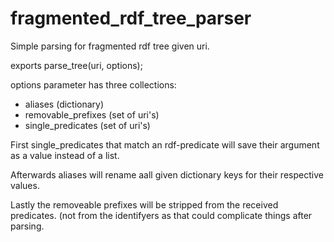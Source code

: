 # fragmented_rdf_tree_parser
Simple parsing for fragmented rdf tree given uri.

exports parse_tree(uri, options);

options parameter has three collections:
- aliases (dictionary)
- removable_prefixes (set of uri's)
- single_predicates (set of uri's)

First single_predicates that match an rdf-predicate will save their argument as a value instead of a list.

Afterwards aliases will rename aall given dictionary keys for their respective values.

Lastly the removeable prefixes will be stripped from the received predicates. (not from the identifyers as that could complicate things after parsing.
